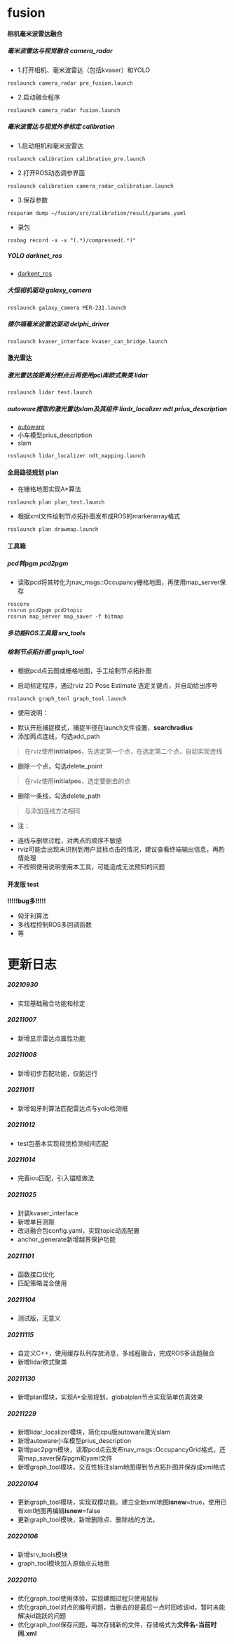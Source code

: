 # fusion

#### 相机毫米波雷达融合

##### 毫米波雷达与视觉融合 camera_radar
* 1.打开相机、毫米波雷达（包括kvaser）和YOLO
```
roslaunch camera_radar pre_fusion.launch
```
* 2.启动融合程序
```
roslaunch camera_radar fusion.launch
```

##### 毫米波雷达与视觉外参标定 calibration
* 1.启动相机和毫米波雷达
```
roslaunch calibration calibration_pre.launch
```
* 2.打开ROS动态调参界面
```
roslaunch calibration camera_radar_calibration.launch
```
* 3.保存参数
```
rosparam dump ~/fusion/src/calibration/result/params.yaml
```
* 录包
```
rosbag record -a -x "(.*)/compressed(.*)"
```

##### YOLO darknet_ros
* [darkent_ros](https://github.com/leggedrobotics/darknet_ros)

##### 大恒相机驱动 galaxy_camera
```
roslaunch galaxy_camera MER-231.launch
```

##### 德尔福毫米波雷达驱动 delphi_driver
```
roslaunch kvaser_interface kvaser_can_bridge.launch
```

#### 激光雷达

##### 激光雷达按距离分割点云再使用pcl库欧式聚类 lidar
```
roslaunch lidar test.launch
```

##### autoware提取的激光雷达slam及其组件 liadr_localizer ndt prius_description
* [autoware](https://github.com/Autoware-AI/autoware.ai)
* 小车模型prius_description
* slam
```
roslaunch lidar_localizer ndt_mapping.launch
```

#### 全局路径规划 plan
* 在栅格地图实现A*算法
```
roslaunch plan plan_test.launch
```
* 根据xml文件绘制节点拓扑图发布成ROS的markerarray格式
```
roslaunch plan drawmap.launch
```

#### 工具箱

##### pcd转pgm pcd2pgm
* 读取pcd将其转化为nav_msgs::Occupancy栅格地图，再使用map_server保存
```
roscore
rosrun pcd2pgm pcd2topic
rosrun map_server map_saver -f bitmap
```

##### 多功能ROS工具箱 srv_tools

##### 绘制节点拓扑图 graph_tool
* 根据pcd点云图或栅格地图，手工绘制节点拓扑图
- 启动标定程序，通过rviz 2D Pose Estimate 选定关键点，并自动给出序号
```
roslaunch graph_tool graph_tool.launch
```
* 使用说明：
- 默认开启捕捉模式，捕捉半径在launch文件设置，**searchradius**
- 添加两点连线，勾选add_path
> 在rviz使用**initialpos**，先选定第一个点，在选定第二个点，自动实现连线
- 删除一个点，勾选delete_point
> 在rviz使用**initialpos**，选定要删去的点
- 删除一条线，勾选delete_path
> 与添加连线方法相同

* 注：
- 连线与删除过程，对两点的顺序不敏感
- rviz可能会出现未识别到用户鼠标点击的情况，建议查看终端输出信息，再酌情处理
- 不按照使用说明使用本工具，可能造成无法预知的问题

#### 开发版 test
**!!!!!bug多!!!!!**
- 匈牙利算法
- 多线程控制ROS多回调函数
- 等


# 更新日志

##### 20210930
* 实现基础融合功能和标定

##### 20211007
* 新增显示雷达点属性功能

##### 20211008
* 新增初步匹配功能，仅能运行

##### 20211011
* 新增匈牙利算法匹配雷达点与yolo检测框

##### 20211012
* test包基本实现视觉检测帧间匹配

##### 20211014
* 完善iou匹配，引入锚框做法

##### 20211025
* 封装kvaser_interface
* 新增单目测距
* 改进融合包config.yaml，实现topic动态配置
* anchor_generate新增越界保护功能

##### 20211101
* 函数接口优化
* 匹配策略混合使用

##### 20211104
* 测试版，无意义

##### 20211115
* 自定义C++，使用缓存队列存放消息，多线程融合，完成ROS多话题融合
* 新增lidar欧式聚类

##### 20211130
* 新增plan模块，实现A*全局规划，globalplan节点实现简单仿真效果

##### 20211229
* 新增lidar_localizer模块，简化cpu版autoware激光slam
* 新增autoware小车模型prius_description
* 新增pac2pgm模块，读取pcd点云发布nav_msgs::OccupancyGrid格式，还需map_saver保存pgm和yaml文件
* 新增graph_tool模块，交互性标注slam地图得到节点拓扑图并保存成xml格式


##### 20220104
* 更新graph_tool模块，实现双模功能。建立全新xml地图**isnew**=true，使用已有xml地图再编辑**isnew**=false
* 更新graph_tool模块，新增删除点、删除线的方法。

##### 20220106
* 新增srv_tools模块
* graph_tool模块加入原始点云地图

##### 20220110
* 优化graph_tool使用体验，实现建图过程只使用鼠标
* 优化graph_tool对点的编号问题，当删去的是最后一点时回收该id，暂时未能解决id跳跃的问题
* 优化graph_tool保存问题，每次存储新的文件，存储格式为**文件名-当前时间.xml**
